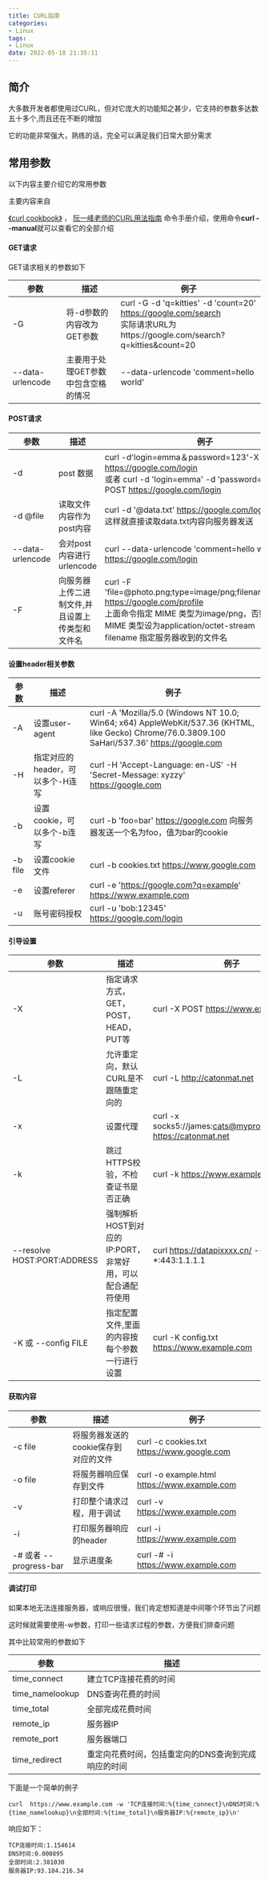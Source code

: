 ```yaml
---
title: CURL指南 
categories:
- Linux 
tags:
- Linux 
date: 2022-05-18 21:35:11
---
```


## 简介

大多数开发者都使用过CURL，但对它庞大的功能知之甚少，它支持的参数多达数五十多个,而且还在不断的增加

它的功能非常强大，熟练的话，完全可以满足我们日常大部分需求

## 常用参数

以下内容主要介绍它的常用参数

主要内容来自

[《curl cookbook》](https://catonmat.net/cookbooks/curl) ，
[阮一峰老师的CURL用法指南](https://www.ruanyifeng.com/blog/2019/09/curl-reference.html)
命令手册介绍，使用命令**curl --manual**就可以查看它的全部介绍

#### GET请求

GET请求相关的参数如下

| 参数             | 描述                                | 例子                                                                                                                          |
| ------------------ | ------------------------------------- | ------------------------------------------------------------------------------------------------------------------------------- |
| -G               | 将-d参数的内容改为GET参数           | curl -G -d 'q=kitties' -d 'count=20' https://google.com/search<br/> 实际请求URL为https://google.com/search?q=kitties&count=20 |
| --data-urlencode | 主要用于处理GET参数中包含空格的情况 | --data-urlencode 'comment=hello world'                                                                                        |

#### POST请求

| 参数             | 描述                                            | 例子                                                                                                                                                                                                                   |
| ------------------ | ------------------------------------------------- | ------------------------------------------------------------------------------------------------------------------------------------------------------------------------------------------------------------------------ |
| -d               | post 数据                                       | curl -d'login=emma＆password=123'-X POST https://google.com/login<br/>或者 curl -d 'login=emma' -d 'password=123' -X POST  https://google.com/login                                                                    |
| -d @file         | 读取文件内容作为post内容                        | curl -d '@data.txt' https://google.com/login<br/> 这样就直接读取data.txt内容向服务器发送                                                                                                                               |
| --data-urlencode | 会对post内容进行urlencode                       | curl --data-urlencode 'comment=hello world' https://google.com/login                                                                                                                                                   |
| -F               | 向服务器上传二进制文件,并且设置上传类型和文件名 | curl -F 'file=@photo.png;type=image/png;filename=me.png' https://google.com/profile<br/> 上面命令指定 MIME 类型为image/png，否则 curl 会把 MIME 类型设为application/octet-stream <br/> filename 指定服务器收到的文件名 |

#### 设置header相关参数

| 参数    | 描述                             | 例子                                                                                                                                             |
| --------- | ---------------------------------- | -------------------------------------------------------------------------------------------------------------------------------------------------- |
| -A      | 设置user-agent                   | curl -A 'Mozilla/5.0 (Windows NT 10.0; Win64; x64) AppleWebKit/537.36 (KHTML, like Gecko) Chrome/76.0.3809.100 SaHari/537.36' https://google.com |
| -H      | 指定对应的header，可以多个-H连写 | curl -H 'Accept-Language: en-US' -H 'Secret-Message: xyzzy' https://google.com                                                                   |
| -b      | 设置cookie，可以多个-b连写       | curl -b 'foo=bar' https://google.com 向服务器发送一个名为foo，值为bar的cookie                                                                    |
| -b file | 设置cookie文件                   | curl -b cookies.txt https://www.google.com                                                                                                       |
| -e      | 设置referer                      | curl -e 'https://google.com?q=example' https://www.example.com                                                                                   |
| -u      | 账号密码授权                     | curl -u 'bob:12345' https://google.com/login                                                                                                     |

#### 引导设置

| 参数 | 描述       | 例子                                                              |
| ------ | ------------ | ------------------------------------------------------------------- |
| -X   | 指定请求方式，GET，POST，HEAD，PUT等 | curl -X POST https://www.example.com                                       |
| -L   | 允许重定向，默认CURL是不跟随重定向的 | curl -L http://catonmat.net                                       |
| -x   | 设置代理   | curl -x socks5://james:cats@myproxy.com:8080 https://catonmat.net |
| -k   | 跳过HTTPS校验，不检查证书是否正确   | curl -k https://www.example.com |
| --resolve HOST:PORT:ADDRESS   | 强制解析HOST到对应的IP:PORT，非常好用，可以配合通配符使用   | curl https://datapixxxx.cn/ --resolve *:443:1.1.1.1 |
| -K 或 --config  FILE  | 指定配置文件,里面的内容按 每个参数一行进行设置   | curl -K config.txt https://www.example.com |

#### 获取内容

| 参数 | 描述       | 例子                                                              |
| ------ | ------------ | ------------------------------------------------------------------- |
| -c  file | 将服务器发送的cookie保存到对应的文件 | curl -c cookies.txt https://www.google.com                  |
| -o  file  | 将服务器响应保存到文件   |  curl -o example.html https://www.example.com |
| -v   | 打印整个请求过程，用于调试   |  curl -v https://www.example.com|
| -i   | 打印服务器响应的header   | curl -i https://www.example.com |
| -# 或者 --progress-bar   | 显示进度条   | curl -# -i https://www.example.com |

#### 调试打印

如果本地无法连接服务器，或响应很慢，我们肯定想知道是中间哪个环节出了问题

这时候就需要使用-w参数，打印一些请求过程的参数，方便我们排查问题

其中比较常用的参数如下

| 参数 | 描述       | 
| ------ | ------------ | 
| time_connect | 建立TCP连接花费的时间 |     
| time_namelookup | DNS查询花费的时间 | 
| time_total | 全部完成花费时间 | 
| remote_ip | 服务器IP | 
| remote_port | 服务器端口 | 
| time_redirect | 重定向花费时间，包括重定向的DNS查询到完成响应的时间 | 

下面是一个简单的例子

```
curl  https://www.example.com -w 'TCP连接时间:%{time_connect}\nDNS时间:%{time_namelookup}\n全部时间:%{time_total}\n服务器IP:%{remote_ip}\n'
```

响应如下：

```
TCP连接时间:1.154614
DNS时间:0.000895
全部时间:2.381030
服务器IP:93.184.216.34
```
